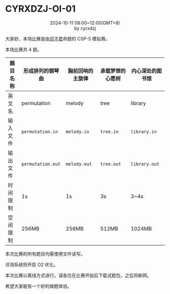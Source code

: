 # CYRXDZJ-OI-01

<center>2024-10-11 08:00~12:00(GMT+8)</center><center>by cyrxdzj</center>

大家好。本场比赛是由[邓子君](https://www.luogu.com.cn/user/387836)命题的 CSP-S 模拟赛。

本场比赛共 $4$ 题。

| 题目名称 | 形成排列的钢琴曲  | 胸前回响的主旋律 | 承载梦想的心愿树 | 内心深处的图书馆 |
| -------- | ----------------- | ---------------- | ---------------- | ---------------- |
| 英文名   | permutation       | melody           | tree             | library          |
| 输入文件 | `permutation.in`  | `melody.in`      | `tree.in`        | `library.in`     |
| 输出文件 | `permutation.out` | `melody.out`     | `tree.out`       | `library.out`    |
| 时间限制 | 1s                | 1s               | 3s               | 3~4s             |
| 空间限制 | 256MB             | 256MB            | 512MB            | 1024MB           |

本次比赛的所有题目均需使用文件读写。

评测系统将开启 O2 优化。

本次比赛以离线方式进行，请各位在比赛开始后下载试题包，之后将断网。

希望大家能有一个好的做题体验。
